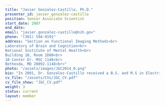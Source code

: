 ```yaml
---
title: "Javier Gonzalez-Castillo, Ph.D."
presenter_id: javier_gonzalez-castillo
position: Senior Associate Scientist
start_date: 2007
end_date: 
email: "javier.gonzalez-castillo@nih.gov"
phone: "(301) 594-9191"
address: "Section on Functional Imaging Methods<br>
Laboratory of Brain and Cognition<br>
National Institute of Mental Health<br>
Building 10, Room 1D80<br>
10 Center Dr. MSC 1148<br>
Bethesda, MD 20892-1148<br>"
photo: "/assets/images/JGC2014_0.png"
bio: "In 2001, Dr. Gonzalez-Castillo received a B.S. and M.S in Electrical and Computer Engineering (Ingenieria de Telecomunicaciones) from Universidad Politecnica de Madrid, Spain. Following graduation, he spent one year as a research assistant in HP-Labs, Bristol (UK) working on electronic-commerce automation technologies; followed by three more years as an IT consultant for Hewlett-Packard Spain. Those years in IT industry helped Dr. Gonzalez-Castillo develop key skills in the areas of computer science, data analytics, and project management. In the early 2000s, Dr. Gonzalez-Castillo decided to change professional tracks and find ways to apply his engineering skills to solving biological problems. In 2004, he was awarded a Fulbright Fellowship to pursue a Ph.D. in Biomedical Engineering at Purdue University, West Lafayette, IN. During his time at Purdue, he worked on several language-related fMRI studies under the mentorship of Prof. Thomas Talavage and was awarded a Bilsland Dissertation Fellowship for his dissertation research. In December 2009, Dr. Gonzalez-Castillo graduated from Purdue and joined the Section on Functional Imaging Methods (SFIM) at the National Institute of Mental Health (NIMH) in Bethesda, MD as a post-doctoral fellow. In 2014, Dr. Gonzalez-Castillo was promoted to Staff Scientist within the Section. His research at the SFIM focuses on three main topics: development of novel fMRI analytical methods that help increase fMRI’s ability to precisely answer both clinical and basic neuroscientific questions; understanding the most dynamical aspects of functional connectivity (e.g., fast reconfigurations that happen within the constraints of individual scans), and modeling sources of non-clinical day-to-day and subject-to-subject variability in fMRI so that clinically relevant information present in fMRI scans can be isolated and more easily interpreted. You can find additional information [here](https://javiergcas.github.io/)."
cv_file: "/assets/CVs/JGC_CV.pdf"
cv_file_show: "JGC_CV.pdf"
weight: 3
status: current
layout: member
---
```

